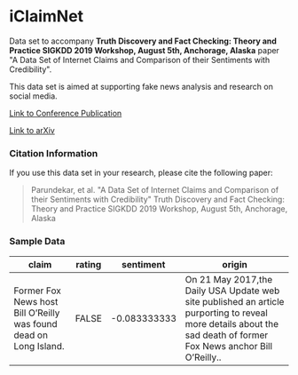 # iClaimNet

Data set to accompany **Truth Discovery and Fact Checking: Theory and Practice
SIGKDD 2019 Workshop, August 5th, Anchorage, Alaska** paper "A Data Set of Internet Claims and Comparison of their Sentiments with Credibility".

This data set is aimed at supporting fake news analysis and research on social media.

[Link to Conference Publication](https://truth-discovery-kdd2019.github.io/papers/dataset-internet-claims.pdf)

[Link to arXiv](https://arxiv.org/abs/1911.10130)

### Citation Information
If you use this data set in your research, please cite the following paper:

>Parundekar, et al. "A Data Set of Internet Claims and Comparison of their Sentiments with Credibility" Truth Discovery and Fact Checking: Theory and Practice SIGKDD 2019 Workshop, August 5th, Anchorage, Alaska

### Sample Data

| claim             | rating | sentiment | origin |
| ----------------- | ------ | --------- | ------ |
|Former Fox News host Bill O’Reilly was found dead on Long Island. | FALSE | -0.083333333 | On 21 May 2017,the Daily USA Update web site published an article purporting to reveal more details about the sad death of former Fox News anchor Bill O’Reilly..|


